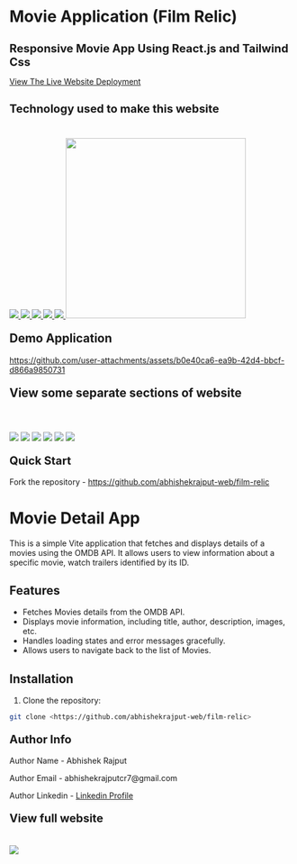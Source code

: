# Movie Application (Film Relic)
<h1 style="font-size:20px">Responsive Movie App Using React.js and Tailwind Css</h1>
<p><a href="https://films-relic.netlify.app/">View The Live Website Deployment </a></p>

<h2 style="font-size:20px">Technology used to make this website</h2>

<div style="margin-top:40px">
 <a href="https://reactjs.org/" target="_blank"> <img src="https://img.icons8.com/office/96/null/react.png"/> </a> 
    <a href="https://developer.mozilla.org/en-US/docs/Web/JavaScript" target="_blank"> <img src="https://img.icons8.com/color/94/000000/javascript.png"/> </a> 
      <a href="https://www.w3schools.com/html/" target="_blank"> <img src="https://img.icons8.com/color/96/null/html-5--v1.png"/> </a> 
            <a  href="https://www.w3schools.com/css/" target="_blank"><img src="https://img.icons8.com/color/96/null/css3.png"/> </a>
             <a href="https://tailwindcss.com/" target="_blank"> <img src="https://img.icons8.com/color/96/null/tailwindcss.png" style=""/> </a> 
             <a href="https://daisyui.com/" target="_blank"> <img src="https://img.daisyui.com/images/daisyui-logo/daisyui-logotype.svg" width=320 style=""/> </a> 
</div>

<h2 style="margin-top:20px"> Demo Application</h2>


https://github.com/user-attachments/assets/b0e40ca6-ea9b-42d4-bbcf-d866a9850731



<h2 style="margin-top:20px"> View some separate sections of website</h2>
<div>
<img style="margin-top:20px" src="https://github.com/user-attachments/assets/106d0cad-28e6-49cc-90b9-2d4c3f26343a">
<img style="margin-top:20px" src="https://imgur.com/kR3m1PJ.jpg">
<img style="margin-top:20px" src="https://imgur.com/h5HhgEZ.jpg">
<img style="margin-top:40px" src="https://imgur.com/WK1j92r.jpg">
<img style="margin-top:40px" src="https://imgur.com/AskXo9W.jpg">
<img style="margin-top:40px" src="https://imgur.com/cotL7CT.jpg">
</div>
 
 
<h2 style="margin-top:20px;font-size:20px">Quick Start</h2>
<p>Fork the repository - <a href="https://github.com/abhishekrajput-web/film-relic.git">https://github.com/abhishekrajput-web/film-relic</a></p>

# Movie Detail App

This is a simple Vite application that fetches and displays details of a movies using the OMDB API. It allows users to view information about a specific movie, watch trailers identified by its ID.

## Features

- Fetches Movies details from the OMDB API.
- Displays movie information, including title, author, description, images, etc.
- Handles loading states and error messages gracefully.
- Allows users to navigate back to the list of Movies.

## Installation

1. Clone the repository:

```bash
git clone <https://github.com/abhishekrajput-web/film-relic>
```
 
<h2 style="margin-top:20px;font-size:20px">Author Info</h2>

<p>Author Name - Abhishek Rajput</p>
<p>Author Email - abhishekrajputcr7@gmail.com</p>
<p>Author Linkedin - <a href="https://linkedin.com/in/abhishek-rajput7/">Linkedin Profile</a></p>
 
<h2 style="margin-top:20px;font-size:20px">View full website</h2>

<div>
 <img style="margin-top:20px" src="https://imgur.com/kvBpx9w.jpg">
</div>







